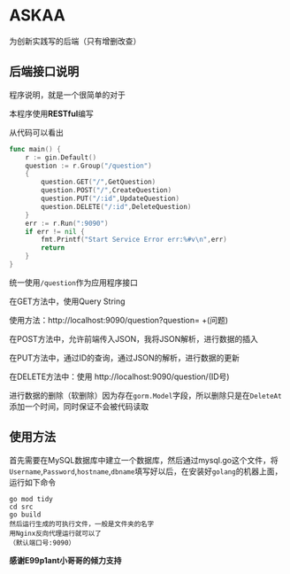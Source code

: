 # ASKAA
 为创新实践写的后端（只有增删改查）

## 后端接口说明

程序说明，就是一个很简单的对于

本程序使用**RESTful**编写

从代码可以看出

```go
func main() {
	r := gin.Default()
	question := r.Group("/question")
	{
		question.GET("/",GetQuestion)
		question.POST("/",CreateQuestion)
		question.PUT("/:id",UpdateQuestion)
		question.DELETE("/:id",DeleteQuestion)
	}
	err := r.Run(":9090")
	if err != nil {
		fmt.Printf("Start Service Error err:%#v\n",err)
		return
	}
}
```

统一使用`/question`作为应用程序接口

在GET方法中，使用Query String

使用方法：http://localhost:9090/question?question=  +(问题)

在POST方法中，允许前端传入JSON，我将JSON解析，进行数据的插入

在PUT方法中，通过ID的查询，通过JSON的解析，进行数据的更新

在DELETE方法中：使用 http://localhost:9090/question/(ID号)

进行数据的删除（软删除）因为存在`gorm.Model`字段，所以删除只是在`DeleteAt`添加一个时间，同时保证不会被代码读取

## 使用方法

首先需要在MySQL数据库中建立一个数据库，然后通过mysql.go这个文件，将`Username`,`Password`,`hostname`,`dbname`填写好以后，在安装好`golang`的机器上面，运行如下命令

```shell
go mod tidy
cd src
go build
然后运行生成的可执行文件，一般是文件夹的名字
用Nginx反向代理运行就可以了
（默认端口号:9090）
```



**感谢E99p1ant小哥哥的倾力支持**

